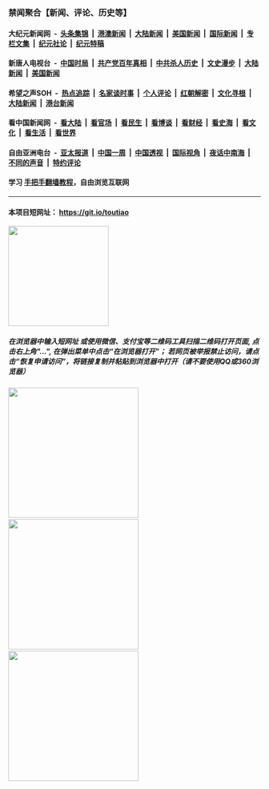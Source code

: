 ### 禁闻聚合【新闻、评论、历史等】

#### 大纪元新闻网 &nbsp;-&nbsp; [头条集锦](indexes/E头条集锦.md?t=02250231) &nbsp;|&nbsp; [港澳新闻](indexes/E港澳新闻.md?t=02250231)  &nbsp;|&nbsp; [大陆新闻](indexes/E大陆新闻.md?t=02250231) &nbsp;|&nbsp; [美国新闻](indexes/E美国新闻.md?t=02250231) &nbsp;|&nbsp; [国际新闻](indexes/E国际新闻.md?t=02250231) &nbsp;|&nbsp; [专栏文集](indexes/E专栏文集.md?t=02250231) &nbsp;|&nbsp; [纪元社论](indexes/E纪元社论.md?t=02250231) &nbsp;|&nbsp; [纪元特稿](indexes/E纪元特稿.md?t=02250231) 

#### 新唐人电视台 &nbsp;-&nbsp; [中国时局](indexes/N中国时局.md?t=02250231) &nbsp;|&nbsp; [共产党百年真相](indexes/N共产党百年真相.md?t=02250231) &nbsp;|&nbsp; [中共杀人历史](indexes/N中共杀人历史.md?t=02250231) &nbsp;|&nbsp; [文史漫步](indexes/N文史漫步.md?t=02250231) &nbsp;|&nbsp; [大陆新闻](indexes/N大陆新闻.md?t=02250231) &nbsp;|&nbsp; [美国新闻](indexes/N美国新闻.md?t=02250231)

#### 希望之声SOH &nbsp;-&nbsp; [热点追踪](indexes/H热点追踪.md?t=02250231) &nbsp;|&nbsp; [名家谈时事](indexes/H名家谈时事.md?t=02250231) &nbsp;|&nbsp; [个人评论](indexes/H个人评论.md?t=02250231)  &nbsp;|&nbsp; [红朝解密](indexes/H红朝解密.md?t=02250231) &nbsp;|&nbsp; [文化寻根](indexes/H文化寻根.md?t=02250231) &nbsp;|&nbsp; [大陆新闻](indexes/H大陆新闻.md?t=02250231) &nbsp;|&nbsp; [港台新闻](indexes/H港台新闻.md?t=02250231)

#### 看中国新闻网 &nbsp;-&nbsp; [看大陆](indexes/S看大陆.md?t=02250231) &nbsp;|&nbsp; [看官场](indexes/S看官场.md?t=02250231) &nbsp;|&nbsp; [看民生](indexes/S看民生.md?t=02250231)  &nbsp;|&nbsp; [看博谈](indexes/S看博谈.md?t=02250231) &nbsp;|&nbsp; [看财经](indexes/S看财经.md?t=02250231) &nbsp;|&nbsp; [看史海](indexes/S看史海.md?t=02250231) &nbsp;|&nbsp; [看文化](indexes/S看文化.md?t=02250231) &nbsp;|&nbsp; [看生活](indexes/S看生活.md?t=02250231) &nbsp;|&nbsp; [看世界](indexes/S看世界.md?t=02250231)

#### 自由亚洲电台 &nbsp;-&nbsp; [亚太报道](indexes/R亚太报道.md?t=02250231) &nbsp;|&nbsp; [中国一周](indexes/R中国一周.md?t=02250231) &nbsp;|&nbsp; [中国透视](indexes/R中国透视.md?t=02250231)  &nbsp;|&nbsp; [国际视角](indexes/R国际视角.md?t=02250231) &nbsp;|&nbsp; [夜话中南海](indexes/R夜话中南海.md?t=02250231) &nbsp;|&nbsp; [不同的声音](indexes/R不同的声音.md?t=02250231) &nbsp;|&nbsp; [特约评论](indexes/R特约评论.md?t=02250231)

#### 学习 [手把手翻墙教程](https://github.com/gfw-breaker/guides/wiki)，自由浏览互联网

----

#### 本项目短网址： https://git.io/toutiao
<img src="https://raw.githubusercontent.com/gfw-breaker/banned-news/master/scripts/img/qr.png" width="200px"/>  

##### 在浏览器中输入短网址 或使用微信、支付宝等二维码工具扫描二维码打开页面, 点击右上角"...", 在弹出菜单中点击“在浏览器打开”； 若网页被举报禁止访问，请点击“恢复申请访问”，将链接复制并粘贴到浏览器中打开（请不要使用QQ或360浏览器）

<img src="https://raw.githubusercontent.com/gfw-breaker/banned-news/master/scripts/img/1.png" width="260px"/> &nbsp; <img src="https://raw.githubusercontent.com/gfw-breaker/banned-news/master/scripts/img/2.png" width="260px"/> &nbsp; <img src="https://raw.githubusercontent.com/gfw-breaker/banned-news/master/scripts/img/3.png" width="260px"/>
